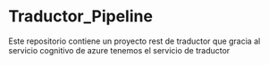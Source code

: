 # Traductor_Pipeline
Este repositorio contiene un proyecto rest de traductor que gracia al servicio cognitivo de azure tenemos el servicio de traductor

